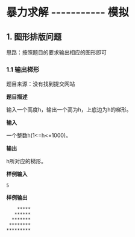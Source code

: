 # 暴力求解 ----------- 模拟
## 1. 图形排版问题
思路：按照题目的要求输出相应的图形即可
### 1.1 输出梯形
题目来源：没有找到提交网站

**题目描述**

输入一个高度h，输出一个高为h，上底边为h的梯形。

**输入**

一个整数h(1<=h<=1000)。

**输出**

h所对应的梯形。

**样例输入**

    5

**样例输出**

        *****
       ******
      *******
     ********
    *********
